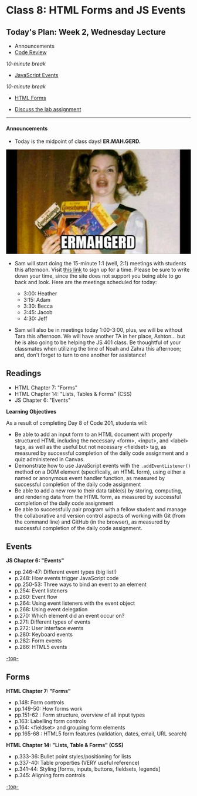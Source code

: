 # Class 8: HTML Forms and JS Events

<a id="top"></a>
## Today's Plan: Week 2, Wednesday Lecture

- Announcements
- [Code Review](#codereview)

*10-minute break*

- [JavaScript Events](#events)

*10-minute break*

- [HTML Forms](#forms)

- [Discuss the lab assignment](#lab)

---

#### Announcements
- Today is the midpoint of class days! **ER.MAH.GERD.**

![ermahgerd.jpg](ermahgerd.jpg)

- Sam will start doing the 15-minute 1:1 (well, 2:1) meetings with students this afternoon. Visit [this link](https://sam-201d40.youcanbook.me/) to sign up for a time. Please be sure to write down your time, since the site does not support you being able to go back and look. Here are the meetings scheduled for today:

	- 3:00: Heather
	- 3:15: Adam
	- 3:30: Becca
	- 3:45: Jacob
	- 4:30: Jeff

- Sam will also be in meetings today 1:00-3:00, plus, we will be without Tara this afternoon. We will have another TA in her place, Ashton... but he is also going to be helping the JS 401 class. Be thoughtful of your classmates when utilizing the time of Noah and Zahra this afternoon; and, don't forget to turn to one another for assistance!

## Readings

- HTML Chapter 7: "Forms"
- HTML Chapter 14: "Lists, Tables & Forms" (CSS)
- JS Chapter 6: "Events"

**Learning Objectives**

As a result of completing Day 8 of Code 201, students will:

- Be able to add an input form to an HTML document with properly structured HTML including the necessary \<form>, \<input>, and \<label> tags, as well as the useful but not necessary \<fieldset> tag, as measured by successful completion of the daily code assignment and a quiz administered in Canvas.
- Demonstrate how to use JavaScript events with the `.addEventListener()` method on a DOM element (specifically, an HTML form), using either a named or anonymous event handler function, as measured by successful completion of the daily code assignment
- Be able to add a new row to their data table(s) by storing, computing, and rendering data from the HTML form, as measured by successful completion of the daily code assignment
- Be able to successfully pair program with a fellow student and manage the collaborative and version control aspects of working with Git (from the command line) and GitHub (in the browser), as measured by successful completion of the daily code assignment.

<a id="events"></a>
## Events

**JS Chapter 6: "Events"**

- pp.246-47: Different event types (big list!)
- p.248: How events trigger JavaScript code
- pp.250-53: Three ways to bind an event to an element
- p.254: Event listeners
- p.260: Event flow
- p.264: Using event listeners with the event object
- p.268: Using event delegation
- p.270: Which element did an event occur on?
- p.271: Different types of events
- p.272: User interface events
- p.280: Keyboard events
- p.282: Form events
- p.286: HTML5 events

[-top-](#top)

<a id="forms"></a>
## Forms

**HTML Chapter 7: "Forms"**

- p.148: Form controls
- pp.149-50: How forms work
- pp.151-62 : Form structure, overview of all input types
- p.163: Labelling form controls
- p.164: \<fieldset\> and grouping form elements
- pp.165-68 : HTML5 form features (validation, dates, email, URL search)

**HTML Chapter 14: "Lists, Table & Forms" (CSS)**

- p.333-36: Bullet point styles/positioning for lists
- p.337-40: Table properties (VERY useful reference)
- p.341-44: Styling [forms, inputs, buttons, fieldsets, legends]
- p.345: Aligning form controls

[-top-](#top)
